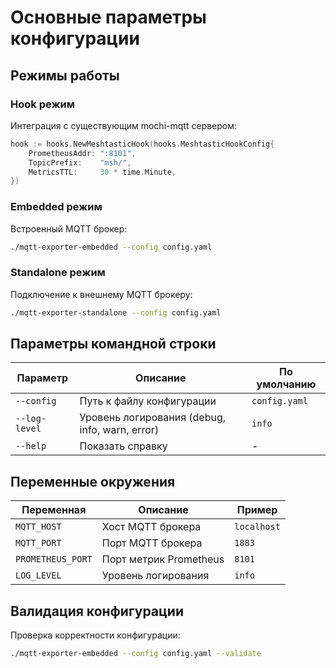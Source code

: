 # Основные параметры конфигурации

## Режимы работы

### Hook режим
Интеграция с существующим mochi-mqtt сервером:

```go
hook := hooks.NewMeshtasticHook(hooks.MeshtasticHookConfig{
    PrometheusAddr: ":8101",
    TopicPrefix:    "msh/",
    MetricsTTL:     30 * time.Minute,
})
```

### Embedded режим
Встроенный MQTT брокер:

```bash
./mqtt-exporter-embedded --config config.yaml
```

### Standalone режим
Подключение к внешнему MQTT брокеру:

```bash
./mqtt-exporter-standalone --config config.yaml
```

## Параметры командной строки

| Параметр | Описание | По умолчанию |
|----------|----------|--------------|
| `--config` | Путь к файлу конфигурации | `config.yaml` |
| `--log-level` | Уровень логирования (debug, info, warn, error) | `info` |
| `--help` | Показать справку | - |

## Переменные окружения

| Переменная | Описание | Пример |
|------------|----------|--------|
| `MQTT_HOST` | Хост MQTT брокера | `localhost` |
| `MQTT_PORT` | Порт MQTT брокера | `1883` |
| `PROMETHEUS_PORT` | Порт метрик Prometheus | `8101` |
| `LOG_LEVEL` | Уровень логирования | `info` |

## Валидация конфигурации

Проверка корректности конфигурации:

```bash
./mqtt-exporter-embedded --config config.yaml --validate
```